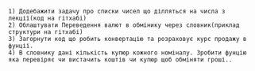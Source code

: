     1) Додебажити задачу про списки чисел що ділляться на числа з лекції(код на гітхабі)
    2) Облаштувати Переведення валют в обмінику через словник(приклад структури на гітхабі)
    3) Загорнути код що робить конвертацію та розраховує курс продажу в фунції.
    4) В словнику дані кількість купюр кожного номіналу. Зробити фунцію яка перевіряє чи вистачить коштів чи купюр щоб обміняти гроші..